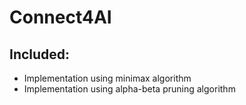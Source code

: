 # Connect4AI
Included:
--------
* Implementation using minimax algorithm
* Implementation using alpha-beta pruning algorithm
